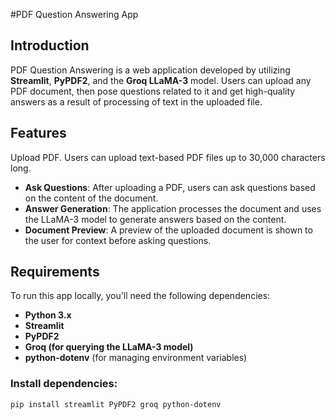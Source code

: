 #PDF Question Answering App

## Introduction
PDF Question Answering is a web application developed by utilizing **Streamlit**, **PyPDF2**, and the **Groq LLaMA-3** model. Users can upload any PDF document, then pose questions related to it and get high-quality answers as a result of processing of text in the uploaded file.

## Features

Upload PDF. Users can upload text-based PDF files up to 30,000 characters long.
- **Ask Questions**: After uploading a PDF, users can ask questions based on the content of the document.
- **Answer Generation**: The application processes the document and uses the LLaMA-3 model to generate answers based on the content.
- **Document Preview**: A preview of the uploaded document is shown to the user for context before asking questions.

## Requirements

To run this app locally, you'll need the following dependencies:

- **Python 3.x**
- **Streamlit**
- **PyPDF2**
- **Groq (for querying the LLaMA-3 model)**
- **python-dotenv** (for managing environment variables)

### Install dependencies:

```bash
pip install streamlit PyPDF2 groq python-dotenv
```
